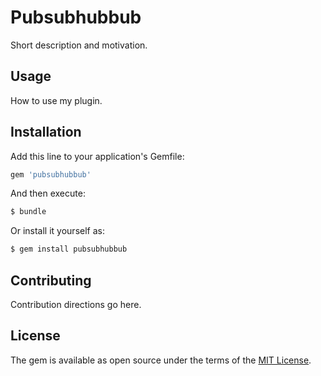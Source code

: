 # Pubsubhubbub
Short description and motivation.

## Usage
How to use my plugin.

## Installation
Add this line to your application's Gemfile:

```ruby
gem 'pubsubhubbub'
```

And then execute:
```bash
$ bundle
```

Or install it yourself as:
```bash
$ gem install pubsubhubbub
```

## Contributing
Contribution directions go here.

## License
The gem is available as open source under the terms of the [MIT License](http://opensource.org/licenses/MIT).
